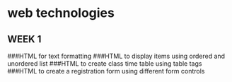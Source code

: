 # web technologies
 
## WEEK 1
###HTML for text formatting
###HTML to display items using ordered and unordered list
###HTML to create class time table using table tags
###HTML to create a registration form using different form controls
